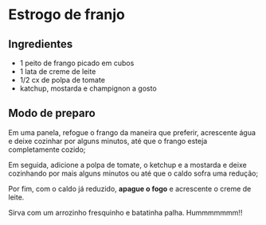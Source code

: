 # Estrogo de franjo



## Ingredientes

- 1 peito de frango picado em cubos
- 1 lata de creme de leite
- 1/2 cx de polpa de tomate
- katchup, mostarda e champignon a gosto



## Modo de preparo

Em uma panela, refogue o frango da maneira que preferir, acrescente água e deixe cozinhar por alguns minutos, até que o frango esteja completamente cozido;

Em seguida, adicione a polpa de tomate, o ketchup e a mostarda e deixe cozinhando por mais alguns minutos ou até que o caldo sofra uma redução;

Por fim, com o caldo já reduzido, **apague o fogo** e acrescente o creme de leite.



Sirva com um arrozinho fresquinho e batatinha palha. Hummmmmmm!!